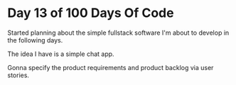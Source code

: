 # Day 13 of 100 Days Of Code

Started planning about the simple fullstack software I'm about to develop in the following days.

The idea I have is a simple chat app.

Gonna specify the product requirements and product backlog via user stories.

